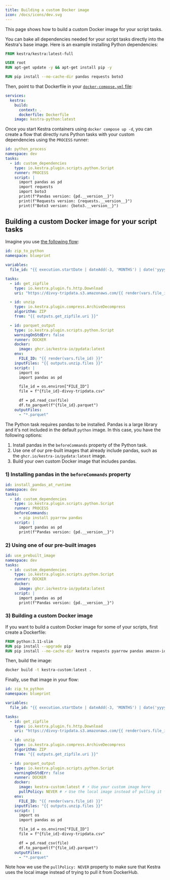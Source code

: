 ```yaml
---
title: Building a custom Docker image
icon: /docs/icons/dev.svg
---
```


This page shows how to build a custom Docker image for your script tasks.

You can bake all dependencies needed for your script tasks directly into the Kestra's base image. Here is an example installing Python dependencies:

```dockerfile
FROM kestra/kestra:latest-full

USER root
RUN apt-get update -y && apt-get install pip -y

RUN pip install --no-cache-dir pandas requests boto3
```

Then, point to that Dockerfile in your [`docker-compose.yml` file](https://github.com/kestra-io/kestra/blob/develop/docker-compose.yml):

```yaml
services:
  kestra:
    build:
      context: .
      dockerfile: Dockerfile
    image: kestra-python:latest
```

Once you start Kestra containers using `docker compose up -d`, you can create a flow that directly runs Python tasks with your custom dependencies using the `PROCESS` runner:

```yaml
id: python_process
namespace: dev
tasks:
  - id: custom_dependencies
    type: io.kestra.plugin.scripts.python.Script
    runner: PROCESS
    script: |
      import pandas as pd
      import requests
      import boto3
      print(f"Pandas version: {pd.__version__}")
      print(f"Requests version: {requests.__version__}")
      print(f"Boto3 version: {boto3.__version__}")
```

## Building a custom Docker image for your script tasks

Imagine you use [the following flow](https://kestra.io/blueprints/208-extract-a-zip-file-decompress-it-and-convert-csv-to-parquet-format-in-python):

```yaml
id: zip_to_python
namespace: blueprint

variables:
  file_id: "{{ execution.startDate | dateAdd(-3, 'MONTHS') | date('yyyyMM') }}"

tasks:
  - id: get_zipfile
    type: io.kestra.plugin.fs.http.Download
    uri: "https://divvy-tripdata.s3.amazonaws.com/{{ render(vars.file_id) }}-divvy-tripdata.zip"

  - id: unzip
    type: io.kestra.plugin.compress.ArchiveDecompress
    algorithm: ZIP
    from: "{{ outputs.get_zipfile.uri }}"

  - id: parquet_output
    type: io.kestra.plugin.scripts.python.Script
    warningOnStdErr: false
    runner: DOCKER
    docker:
      image: ghcr.io/kestra-io/pydata:latest
    env:
      FILE_ID: "{{ render(vars.file_id) }}"
    inputFiles: "{{ outputs.unzip.files }}"
    script: |
      import os
      import pandas as pd

      file_id = os.environ["FILE_ID"]
      file = f"{file_id}-divvy-tripdata.csv"

      df = pd.read_csv(file)
      df.to_parquet(f"{file_id}.parquet")
    outputFiles:
      - "*.parquet"
```

The Python task requires pandas to be installed. Pandas is a large library and it's not included in the default `python` image. In this case, you have the following options:
1. Install pandas in the `beforeCommands` property of the Python task.
2. Use one of our pre-built images that already include pandas, such as the `ghcr.io/kestra-io/pydata:latest` image.
3. Build your own custom Docker image that includes pandas.

### 1) Installing pandas in the `beforeCommands` property

```yaml
id: install_pandas_at_runtime
namespace: dev
tasks:
  - id: custom_dependencies
    type: io.kestra.plugin.scripts.python.Script
    runner: PROCESS
    beforeCommands:
      - pip install pyarrow pandas
    script: |
      import pandas as pd
      print(f"Pandas version: {pd.__version__}")
```

### 2) Using one of our pre-built images

```yaml
id: use_prebuilt_image
namespace: dev
tasks:
  - id: custom_dependencies
    type: io.kestra.plugin.scripts.python.Script
    runner: DOCKER
    docker:
      image: ghcr.io/kestra-io/pydata:latest
    script: |
      import pandas as pd
      print(f"Pandas version: {pd.__version__}")
```

### 3) Building a custom Docker image

If you want to build a custom Docker image for some of your scripts, first create a Dockerfile:

```dockerfile
FROM python:3.11-slim
RUN pip install --upgrade pip
RUN pip install --no-cache-dir kestra requests pyarrow pandas amazon-ion
```

Then, build the image:

```bash
docker build -t kestra-custom:latest .
```

Finally, use that image in your flow:

```yaml
id: zip_to_python
namespace: blueprint

variables:
  file_id: "{{ execution.startDate | dateAdd(-3, 'MONTHS') | date('yyyyMM') }}"

tasks:
  - id: get_zipfile
    type: io.kestra.plugin.fs.http.Download
    uri: "https://divvy-tripdata.s3.amazonaws.com/{{ render(vars.file_id) }}-divvy-tripdata.zip"

  - id: unzip
    type: io.kestra.plugin.compress.ArchiveDecompress
    algorithm: ZIP
    from: "{{ outputs.get_zipfile.uri }}"

  - id: parquet_output
    type: io.kestra.plugin.scripts.python.Script
    warningOnStdErr: false
    runner: DOCKER
    docker:
      image: kestra-custom:latest # ⚡️ Use your custom image here
      pullPolicy: NEVER # ⚡️ Use the local image instead of pulling it from DockerHub
    env:
      FILE_ID: "{{ render(vars.file_id) }}"
    inputFiles: "{{ outputs.unzip.files }}"
    script: |
      import os
      import pandas as pd

      file_id = os.environ["FILE_ID"]
      file = f"{file_id}-divvy-tripdata.csv"

      df = pd.read_csv(file)
      df.to_parquet(f"{file_id}.parquet")
    outputFiles:
      - "*.parquet"
```

Note how we use the `pullPolicy: NEVER` property to make sure that Kestra uses the local image instead of trying to pull it from DockerHub.